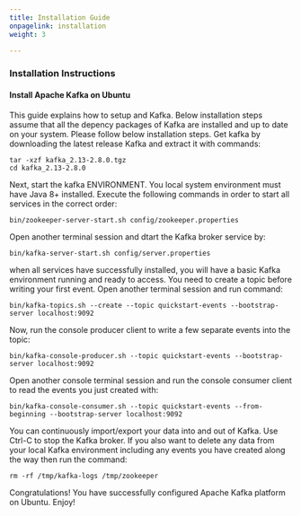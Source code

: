 ```yaml
---
title: Installation Guide
onpagelink: installation
weight: 3

---
```


### **Installation Instructions**

#### **Install Apache Kafka on Ubuntu**

This guide explains how to setup and Kafka. Below installation steps assume that all the depency packages of Kafka are installed and up to date on your system. Please follow below installation steps. Get kafka by downloading the latest release Kafka and extract it with commands:

    tar -xzf kafka_2.13-2.8.0.tgz
    cd kafka_2.13-2.8.0

Next, start the kafka ENVIRONMENT. You local system environment must have Java 8+ installed. Execute the following commands in order to start all services in the correct order:

    bin/zookeeper-server-start.sh config/zookeeper.properties

Open another terminal session and dtart the Kafka broker service by:

    bin/kafka-server-start.sh config/server.properties

when all services have successfully installed, you will have a basic Kafka environment running and ready to access. You need to create a topic before writing your first event. Open another terminal session and run command:

    bin/kafka-topics.sh --create --topic quickstart-events --bootstrap-server localhost:9092

Now, run the console producer client to write a few separate events into the topic:

    bin/kafka-console-producer.sh --topic quickstart-events --bootstrap-server localhost:9092

Open another console terminal session and run the console consumer client to read the events you just created with:

    bin/kafka-console-consumer.sh --topic quickstart-events --from-beginning --bootstrap-server localhost:9092

You can continuously import/export your data into and out of Kafka. Use Ctrl-C to stop the Kafka broker. If you also want to delete any data from your local Kafka environment including any events you have created along the way then run the command:

    rm -rf /tmp/kafka-logs /tmp/zookeeper

Congratulations! You have successfully configured Apache Kafka platform on Ubuntu. Enjoy!
